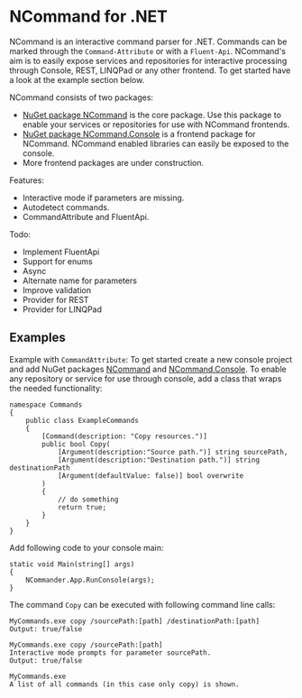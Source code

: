 # NCommand for .NET

NCommand is an interactive command parser for .NET. Commands can be marked through the `Command-Attribute` or with a `Fluent-Api`. NCommand's aim is to easily expose services and repositories for interactive processing through Console, REST, LINQPad or any other frontend. To get started have a look at the example section below.

NCommand consists of two packages:

- [NuGet package NCommand](https://www.nuget.org/packages/NCommand/) is the core package. Use this package to enable your services or repositories for use with NCommand frontends.
- [NuGet package NCommand.Console](https://www.nuget.org/packages/NCommand.Console/) is a frontend package for NCommand. NCommand enabled libraries can easily be exposed to the console.
- More frontend packages are under construction.

Features: 

- Interactive mode if parameters are missing.
- Autodetect commands.
- CommandAttribute and FluentApi.

Todo:

- Implement FluentApi
- Support for enums
- Async
- Alternate name for parameters
- Improve validation
- Provider for REST
- Provider for LINQPad


## Examples

Example with `CommandAttribute`: To get started create a new console project and add NuGet packages [NCommand](https://www.nuget.org/packages/NCommand/) and [NCommand.Console](https://www.nuget.org/packages/NCommand.Console/). To enable any repository or service for use through console, add a class that wraps the needed functionality:

	namespace Commands
	{
	    public class ExampleCommands
	    {	
	        [Command(description: "Copy resources.")]
	        public bool Copy( 
				[Argument(description:"Source path.")] string sourcePath,
				[Argument(description:"Destination path.")] string destinationPath
				[Argument(defaultValue: false)] bool overwrite 
			)
	        {
				// do something
	            return true;
	        }
		}
	}	

Add following code to your console main:

    static void Main(string[] args)
    {
        NCommander.App.RunConsole(args);
    }

The command `Copy` can be executed with following command line calls: 

    MyCommands.exe copy /sourcePath:[path] /destinationPath:[path]
    Output: true/false

    MyCommands.exe copy /sourcePath:[path] 
	Interactive mode prompts for parameter sourcePath.
	Output: true/false

    MyCommands.exe
	A list of all commands (in this case only copy) is shown.

